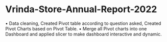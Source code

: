 # Vrinda-Store-Annual-Report-2022
•	Data cleaning, Created Pivot table according to question asked, Created Pivot Charts based on Pivot Table.
•	Merge all Pivot charts into one Dashboard and applied slicer to make dashboard interactive and dynamic.

